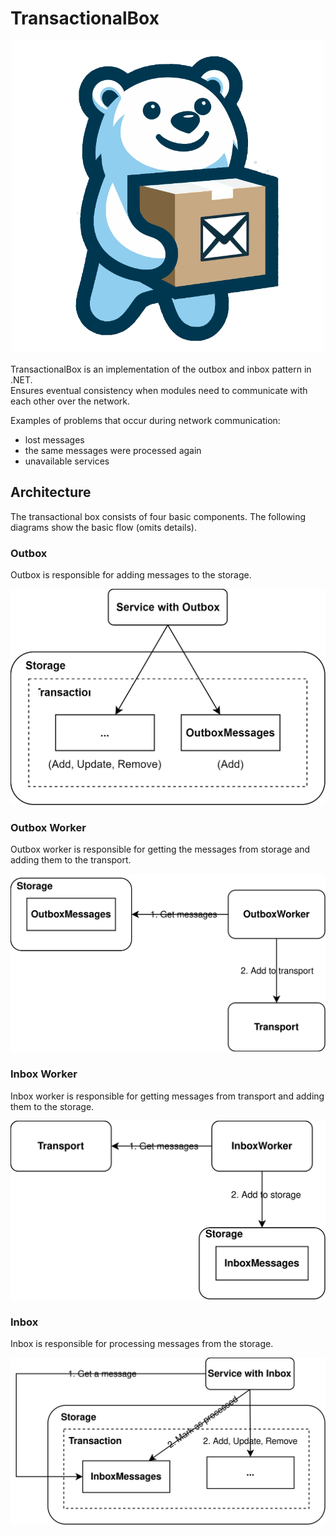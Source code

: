 # TransactionalBox

<div align="center">
    <img src="assets/logo.png" width="500">
</div>

TransactionalBox is an implementation of the outbox and inbox pattern in .NET.   
Ensures eventual consistency when modules need to communicate with each other over the network.

Examples of problems that occur during network communication:
- lost messages
- the same messages were processed again
- unavailable services


## Architecture
The transactional box consists of four basic components.
The following diagrams show the basic flow (omits details).

### Outbox
Outbox is responsible for adding messages to the storage.
<div align="center">
    <img src="assets/diagrams/outbox.svg">
</div>

### Outbox Worker
Outbox worker is responsible for getting the messages from storage and adding them to the transport.
<div align="center">
    <img src="assets/diagrams/outbox-worker.svg">
</div>

### Inbox Worker
Inbox worker is responsible for getting messages from transport and adding them to the storage.
<div align="center">
    <img src="assets/diagrams/inbox-worker.svg">
</div>

### Inbox 
Inbox is responsible for processing messages from the storage.
<div align="center">
    <img src="assets/diagrams/inbox.svg">
</div>